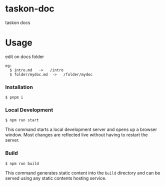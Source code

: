# taskon-doc
taskon docs

# Usage
edit on docs folder

```
eg:
  $ intro.md   ->   /intro
  $ folder/mydoc.md  ->   /folder/mydoc
```

### Installation

```
$ pnpm i
```

### Local Development

```
$ npm run start
```

This command starts a local development server and opens up a browser window. Most changes are reflected live without having to restart the server.

### Build

```
$ npm run build
```

This command generates static content into the `build` directory and can be served using any static contents hosting service.
